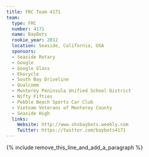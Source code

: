 ```yaml
---
title: FRC Team 4171
team:
  type: FRC
  number: 4171
  name: BayBots
  rookie_year: 2012
  location: Seaside, California, USA
  sponsors:
  - Seaside Rotary
  - Google
  - Google Glass
  - Ekocycle
  - South Bay Driveline
  - Qualcomm
  - Monterey Peninsula Unified School District
  - Nifty Fifties
  - Pebble Beach Sports Car Club
  - Vietnam Veterans of Monterey County
  - Seaside High
  links:
    Website: http://www.shsbaybots.weebly.com
    Twitter: https://twitter.com/baybots4171
---
```


{% include remove_this_line_and_add_a_paragraph %}